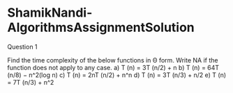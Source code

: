 # ShamikNandi-AlgorithmsAssignmentSolution

Question 1

Find the time complexity of the below functions in Θ form. Write NA if the function does not 
apply to any case.
a) T (n) = 3T (n/2) + n 
b) T (n) = 64T (n/8) − n^2(log n) 
c) T (n) = 2nT (n/2) + n^n 
d) T (n) = 3T (n/3) + n/2 
e) T (n) = 7T (n/3) + n^2